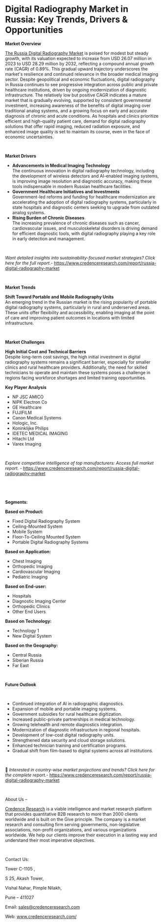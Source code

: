 # Digital Radiography Market in Russia: Key Trends, Drivers & Opportunities


<p><strong>Market Overview</strong></p>
<p><a href="https://www.credenceresearch.com/report/russia-digital-radiography-market">The Russia Digital Radiography Market</a> is poised for modest but steady growth, with its valuation expected to increase from USD 26.07 million in 2023 to USD 28.29 million by 2032, reflecting a compound annual growth rate (CAGR) of 0.89%. This gradual upward trajectory underscores the market's resilience and continued relevance in the broader medical imaging sector. Despite geopolitical and economic fluctuations, digital radiography in Russia continues to see progressive integration across public and private healthcare institutions, driven by ongoing modernization of diagnostic infrastructure. The relatively low but positive CAGR indicates a mature market that is gradually evolving, supported by consistent governmental investment, increasing awareness of the benefits of digital imaging over traditional analog systems, and a growing focus on early and accurate diagnosis of chronic and acute conditions. As hospitals and clinics prioritize efficient and high-quality patient care, demand for digital radiography solutions that offer rapid imaging, reduced radiation exposure, and enhanced image quality is set to maintain its course, even in the face of economic uncertainties.</p>
<p><strong>&nbsp;</strong></p>
<p><strong>Market Drivers</strong></p>
<ul>
<li><strong data-start="1239" data-end="1285">Advancements in Medical Imaging Technology</strong><br data-start="1285" data-end="1288" /> The continuous innovation in digital radiography technology, including the development of wireless detectors and AI-enabled imaging systems, is improving image resolution and diagnostic accuracy, making these tools indispensable in modern Russian healthcare facilities.</li>
<li><strong data-start="1562" data-end="1615">Government Healthcare Initiatives and Investments</strong><br data-start="1615" data-end="1618" /> Government-led reforms and funding for healthcare modernization are accelerating the adoption of digital radiography systems, particularly in state hospitals and diagnostic centers seeking to upgrade from outdated analog systems.</li>
<li><strong data-start="1852" data-end="1889">Rising Burden of Chronic Diseases</strong><br data-start="1889" data-end="1892" /> The increasing prevalence of chronic diseases such as cancer, cardiovascular issues, and musculoskeletal disorders is driving demand for efficient diagnostic tools, with digital radiography playing a key role in early detection and management.</li>
</ul>
<p><strong>&nbsp;</strong></p>
<p><em>Want detailed insights into sustainability-focused market strategies? Click here for the full report.- </em><a href="https://www.credenceresearch.com/report/russia-digital-radiography-market">https://www.credenceresearch.com/report/russia-digital-radiography-market</a></p>
<p>&nbsp;</p>
<p><strong>Market Trends</strong></p>
<p><strong>Shift Toward Portable and Mobile Radiography Units</strong><br /> An emerging trend in the Russian market is the rising popularity of portable digital radiography systems, particularly in rural and underserved areas. These units offer flexibility and accessibility, enabling imaging at the point of care and improving patient outcomes in locations with limited infrastructure.</p>
<p>&nbsp;</p>
<p><strong>Market Challenges</strong></p>
<p><strong>High Initial Cost and Technical Barriers</strong><br data-start="2610" data-end="2613" /> Despite long-term cost savings, the high initial investment in digital radiography systems remains a significant barrier, especially for smaller clinics and rural healthcare providers. Additionally, the need for skilled technicians to operate and maintain these systems poses a challenge in regions facing workforce shortages and limited training opportunities.</p>
<p><strong>Key Player Analysis</strong></p>
<ul>
<li>NP JSC AMICO</li>
<li>NIPK Electron Co</li>
<li>GE Healthcare</li>
<li>FUJIFILM</li>
<li>Canon Medical Systems</li>
<li>Hologic, Inc.</li>
<li>Koninklijke Philips</li>
<li>IDETEC MEDICAL IMAGING</li>
<li>Hitachi Ltd</li>
<li>Varex Imaging</li>
</ul>
<p>&nbsp;</p>
<p><em>Explore competitive intelligence of top manufacturers: Access full market report. - </em><a href="https://www.credenceresearch.com/report/russia-digital-radiography-market">https://www.credenceresearch.com/report/russia-digital-radiography-market</a></p>
<p>&nbsp;</p>
<p>&nbsp;</p>
<p><strong>Segments:</strong></p>
<p><strong>Based on&nbsp;Product:</strong></p>
<ul>
<li>Fixed Digital Radiography System</li>
<li>Ceiling-Mounted System</li>
<li>Mobile System</li>
<li>Floor-To-Ceiling Mounted System</li>
<li>Portable Digital Radiography Systems</li>
</ul>
<p><strong>Based on&nbsp;Application:</strong></p>
<ul>
<li>Chest Imaging</li>
<li>Orthopedic Imaging</li>
<li>Cardiovascular Imaging</li>
<li>Pediatric Imaging</li>
</ul>
<p><strong>Based on End-user:</strong></p>
<ul>
<li>Hospitals</li>
<li>Diagnostic Imaging Center</li>
<li>Orthopedic Clinics</li>
<li>Other End Users</li>
</ul>
<p><strong>Based on Technology:</strong></p>
<ul>
<li>Technology 1</li>
<li>New Digital System</li>
</ul>
<p><strong>Based on the Geography:</strong></p>
<ul>
<li>Central Russia</li>
<li>Siberian Russia</li>
<li>Far East</li>
</ul>
<p>&nbsp;</p>
<p><strong>Future Outlook </strong></p>
<p><strong>&nbsp;</strong></p>
<ul>
<li>Continued integration of AI in radiographic diagnostics.</li>
<li>Expansion of mobile and portable imaging systems.</li>
<li>Government subsidies for rural healthcare digitization.</li>
<li>Increased public-private partnerships in medical technology.</li>
<li>Growing telehealth and remote diagnostics integration.</li>
<li>Modernization of diagnostic infrastructure in regional hospitals.</li>
<li>Development of low-cost digital radiography units.</li>
<li>Strengthened data security and cloud storage solutions.</li>
<li>Enhanced technician training and certification programs.</li>
<li>Gradual shift from film-based to digital systems across all institutions.</li>
</ul>
<p><strong>&nbsp;</strong></p>
<p>📌 <em>Interested in country-wise market projections and trends? Click here for the complete report.- </em><a href="https://www.credenceresearch.com/report/russia-digital-radiography-market">https://www.credenceresearch.com/report/russia-digital-radiography-market</a></p>
<p>&nbsp;</p>
<p>About Us &ndash;</p>
<p><a href="https://www.credenceresearch.com/">Credence Research</a> is a viable intelligence and market research platform that provides quantitative B2B research to more than 2000 clients worldwide and is built on the Give principle. The company is a market research and consulting firm serving governments, non-legislative associations, non-profit organizations, and various organizations worldwide. We help our clients improve their execution in a lasting way and understand their most imperative objectives.</p>
<p>&nbsp;</p>
<p>Contact Us:</p>
<p>Tower C-1105 ,</p>
<p>S 25, Akash Tower,</p>
<p>Vishal Nahar, Pimple Nilakh,</p>
<p>Pune &ndash; 411027</p>
<p>Email: <a href="mailto:sales@credenceresearch.com">sales@credenceresearch.com</a></p>
<p>Web: <a href="http://www.credenceresearch.com/">www.credenceresearch.com/</a></p>
<p>&nbsp;</p>

